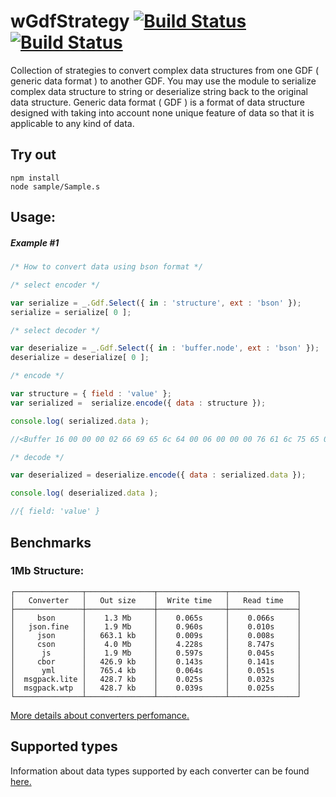
# wGdfStrategy [![Build Status](https://travis-ci.org/Wandalen/wGdfStrategy.svg?branch=master)](https://travis-ci.org/Wandalen/wGdfStrategy) [![Build Status](https://ci.appveyor.com/api/projects/status/github/Wandalen/wgdfstrategy)](https://ci.appveyor.com/project/Wandalen/wgdfstrategy)

Collection of strategies to convert complex data structures from one GDF ( generic data format ) to another GDF. You may use the module to serialize complex data structure to string or deserialize string back to the original data structure. Generic data format ( GDF ) is a format of data structure designed with taking into account none unique feature of data so that it is applicable to any kind of data.

## Try out
```
npm install
node sample/Sample.s
```

## Usage:

##### Example #1
```javascript
/* How to convert data using bson format */

/* select encoder */

var serialize = _.Gdf.Select({ in : 'structure', ext : 'bson' });
serialize = serialize[ 0 ];

/* select decoder */

var deserialize = _.Gdf.Select({ in : 'buffer.node', ext : 'bson' });
deserialize = deserialize[ 0 ];

/* encode */

var structure = { field : 'value' };
var serialized =  serialize.encode({ data : structure });

console.log( serialized.data );

//<Buffer 16 00 00 00 02 66 69 65 6c 64 00 06 00 00 00 76 61 6c 75 65 00 00>

/* decode */

var deserialized = deserialize.encode({ data : serialized.data });

console.log( deserialized.data );

//{ field: 'value' }
```

## Benchmarks

### 1Mb Structure:

    ┌───────────────┬───────────────┬───────────────┬───────────────┐
    │   Converter   │   Out size    │  Write time   │   Read time   │
    ├───────────────┼───────────────┼───────────────┼───────────────┤
    │     bson      │    1.3 Mb     │    0.065s     │    0.066s     │
    │   json.fine   │    1.9 Mb     │    0.960s     │    0.010s     │
    │     json      │   663.1 kb    │    0.009s     │    0.008s     │
    │     cson      │    4.0 Mb     │    4.228s     │    8.747s     │
    │      js       │    1.9 Mb     │    0.597s     │    0.045s     │
    │     cbor      │   426.9 kb    │    0.143s     │    0.141s     │
    │      yml      │   765.4 kb    │    0.064s     │    0.051s     │
    │  msgpack.lite │   428.7 kb    │    0.025s     │    0.032s     │
    │  msgpack.wtp  │   428.7 kb    │    0.039s     │    0.025s     │
    └───────────────┴───────────────┴───────────────┴───────────────┘

 [ More details about converters perfomance. ]( doc/Perfomance.md )

## Supported types
Information about data types supported by each converter can be found [here.]( doc/SupportedTypes.md )

















